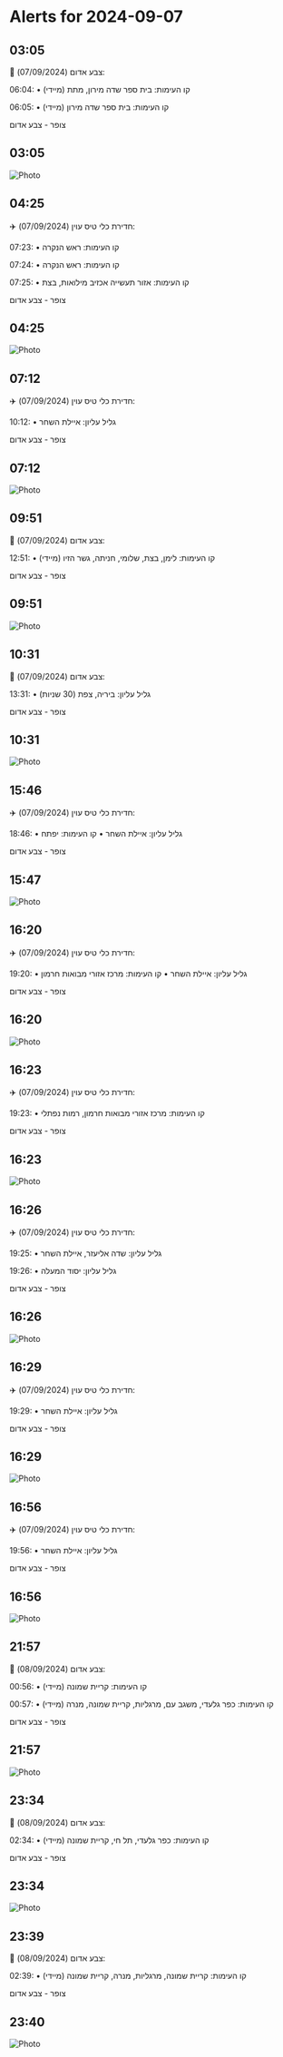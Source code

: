 # Alerts for 2024-09-07

## 03:05

🔴 צבע אדום (07/09/2024):

06:04:
• קו העימות: בית ספר שדה מירון, מתת (מיידי)

06:05:
• קו העימות: בית ספר שדה מירון (מיידי)

צופר - צבע אדום

## 03:05

![Photo](images/25350.jpg)

## 04:25

✈️ חדירת כלי טיס עוין (07/09/2024):

07:23:
• קו העימות: ראש הנקרה 

07:24:
• קו העימות: ראש הנקרה 

07:25:
• קו העימות: אזור תעשייה אכזיב מילואות, בצת 

צופר - צבע אדום

## 04:25

![Photo](images/25356.jpg)

## 07:12

✈️ חדירת כלי טיס עוין (07/09/2024):

10:12:
• גליל עליון: איילת השחר 

צופר - צבע אדום

## 07:12

![Photo](images/25358.jpg)

## 09:51

🔴 צבע אדום (07/09/2024):

12:51:
• קו העימות: לימן, בצת, שלומי, חניתה, גשר הזיו (מיידי)

צופר - צבע אדום

## 09:51

![Photo](images/25366.jpg)

## 10:31

🔴 צבע אדום (07/09/2024):

13:31:
• גליל עליון: ביריה, צפת (30 שניות)

צופר - צבע אדום

## 10:31

![Photo](images/25368.jpg)

## 15:46

✈️ חדירת כלי טיס עוין (07/09/2024):

18:46:
• גליל עליון: איילת השחר 
• קו העימות: יפתח 

צופר - צבע אדום

## 15:47

![Photo](images/25372.jpg)

## 16:20

✈️ חדירת כלי טיס עוין (07/09/2024):

19:20:
• גליל עליון: איילת השחר 
• קו העימות: מרכז אזורי מבואות חרמון 

צופר - צבע אדום

## 16:20

![Photo](images/25376.jpg)

## 16:23

✈️ חדירת כלי טיס עוין (07/09/2024):

19:23:
• קו העימות: מרכז אזורי מבואות חרמון, רמות נפתלי 

צופר - צבע אדום

## 16:23

![Photo](images/25378.jpg)

## 16:26

✈️ חדירת כלי טיס עוין (07/09/2024):

19:25:
• גליל עליון: שדה אליעזר, איילת השחר 

19:26:
• גליל עליון: יסוד המעלה 

צופר - צבע אדום

## 16:26

![Photo](images/25384.jpg)

## 16:29

✈️ חדירת כלי טיס עוין (07/09/2024):

19:29:
• גליל עליון: איילת השחר 

צופר - צבע אדום

## 16:29

![Photo](images/25386.jpg)

## 16:56

✈️ חדירת כלי טיס עוין (07/09/2024):

19:56:
• גליל עליון: איילת השחר 

צופר - צבע אדום

## 16:56

![Photo](images/25388.jpg)

## 21:57

🔴 צבע אדום (08/09/2024):

00:56:
• קו העימות: קריית שמונה (מיידי)

00:57:
• קו העימות: כפר גלעדי, משגב עם, מרגליות, קריית שמונה, מנרה (מיידי)

צופר - צבע אדום

## 21:57

![Photo](images/25395.jpg)

## 23:34

🔴 צבע אדום (08/09/2024):

02:34:
• קו העימות: כפר גלעדי, תל חי, קריית שמונה (מיידי)

צופר - צבע אדום

## 23:34

![Photo](images/25399.jpg)

## 23:39

🔴 צבע אדום (08/09/2024):

02:39:
• קו העימות: קריית שמונה, מרגליות, מנרה, קריית שמונה (מיידי)

צופר - צבע אדום

## 23:40

![Photo](images/25407.jpg)

